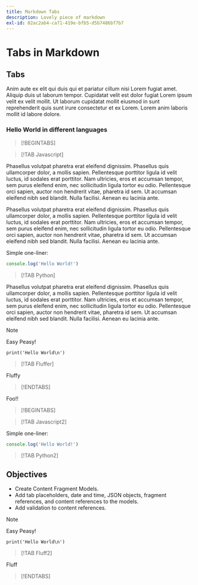 ```yaml
---
title: Markdown Tabs
description: Lovely piece of markdown
exl-id: 02ac2ab4-ca71-419e-bfb5-d5b7486bf7b7
---
```

# Tabs in Markdown

## Tabs

Anim aute ex elit qui duis qui et pariatur cillum nisi Lorem fugiat amet. Aliquip duis ut laborum tempor. Cupidatat velit est dolor fugiat Lorem ipsum velit ex velit mollit. Ut laborum cupidatat mollit eiusmod in sunt reprehenderit quis sunt irure consectetur et ex Lorem. Lorem anim laboris mollit id labore dolore.

### Hello World in different languages

>[!BEGINTABS]

>[!TAB Javascript]

Phasellus volutpat pharetra erat eleifend dignissim. Phasellus quis ullamcorper dolor, a mollis sapien. Pellentesque porttitor ligula id velit luctus, id sodales erat porttitor. Nam ultricies, eros et accumsan tempor, sem purus eleifend enim, nec sollicitudin ligula tortor eu odio. Pellentesque orci sapien, auctor non hendrerit vitae, pharetra id sem. Ut accumsan eleifend nibh sed blandit. Nulla facilisi. Aenean eu lacinia ante.

Phasellus volutpat pharetra erat eleifend dignissim. Phasellus quis ullamcorper dolor, a mollis sapien. Pellentesque porttitor ligula id velit luctus, id sodales erat porttitor. Nam ultricies, eros et accumsan tempor, sem purus eleifend enim, nec sollicitudin ligula tortor eu odio. Pellentesque orci sapien, auctor non hendrerit vitae, pharetra id sem. Ut accumsan eleifend nibh sed blandit. Nulla facilisi. Aenean eu lacinia ante.

Simple one-liner:

```javascript
console.log('Hello World!')
```

>[!TAB Python]

Phasellus volutpat pharetra erat eleifend dignissim. Phasellus quis ullamcorper dolor, a mollis sapien. Pellentesque porttitor ligula id velit luctus, id sodales erat porttitor. Nam ultricies, eros et accumsan tempor, sem purus eleifend enim, nec sollicitudin ligula tortor eu odio. Pellentesque orci sapien, auctor non hendrerit vitae, pharetra id sem. Ut accumsan eleifend nibh sed blandit. Nulla facilisi. Aenean eu lacinia ante.

>[!NOTE]
>Easy Peasy!

```python{line-numbers    wrap }
print('Hello World\n')
```

>[!TAB Fluffer]

Fluffy

>[!ENDTABS]


Foo!!


>[!BEGINTABS]

>[!TAB Javascript2]

Simple one-liner:

```javascript
console.log('Hello World!')
```

>[!TAB Python2]

## Objectives

* Create Content Fragment Models.
* Add tab placeholders, date and time, JSON objects, fragment references, and content references to the models.
* Add validation to content references.

>[!NOTE]
>Easy Peasy!

```python{line-numbers    wrap }
print('Hello World\n')
```

>[!TAB Fluff2]

Fluff

>[!ENDTABS]

